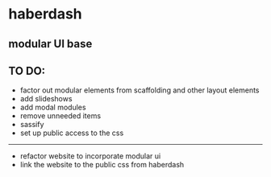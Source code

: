 haberdash
=========

modular UI base
---------------

TO DO:
------
* factor out modular elements from scaffolding and other layout elements
* add slideshows
* add modal modules
* remove unneeded items
* sassify
* set up public access to the css

---

* refactor website to incorporate modular ui
* link the website to the public css from haberdash
